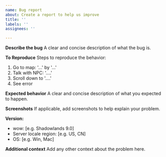 ```yaml
---
name: Bug report
about: Create a report to help us improve
title: ''
labels: ''
assignees: ''

---
```


**Describe the bug**
A clear and concise description of what the bug is.

**To Reproduce**
Steps to reproduce the behavior:
1. Go to map: '...' by '...'
2. Talk with NPC: '....'
3. Scroll down to '....'
4. See error

**Expected behavior**
A clear and concise description of what you expected to happen.

**Screenshots**
If applicable, add screenshots to help explain your problem.

**Version:**
 - wow: [e.g. Shadowlands 9.0]
 - Server locale region: [e.g. US, CN]
 - OS: [e.g. Win, Mac]


**Additional context**
Add any other context about the problem here.
